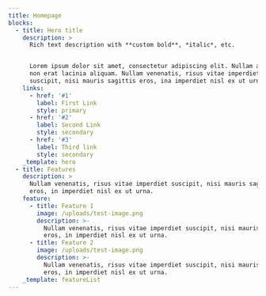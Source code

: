 ```yaml
---
title: Homepage
blocks:
  - title: Hero title
    description: >
      Rich text description with **custom bold**, *italic*, etc.


      Lorem ipsum dolor sit amet, consectetur adipiscing elit. Nullam ac nibh
      non erat lacinia aliquam. Nullam venenatis, risus vitae imperdiet
      suscipit, nisi mauris sagittis eros, ina imperdiet nisl ex ut urna.
    links:
      - href: '#1'
        label: First Link
        style: primary
      - href: '#2'
        label: Second Link
        style: secondary
      - href: '#3'
        label: Third link
        style: secondary
    _template: hero
  - title: Features
    description: >
      Nullam venenatis, risus vitae imperdiet suscipit, nisi mauris sagittis
      eros, in imperdiet nisl ex ut urna.
    feature:
      - title: Feature 1
        image: /uploads/test-image.png
        description: >-
          Nullam venenatis, risus vitae imperdiet suscipit, nisi mauris sagittis
          eros, in imperdiet nisl ex ut urna.
      - title: Feature 2
        image: /uploads/test-image.png
        description: >-
          Nullam venenatis, risus vitae imperdiet suscipit, nisi mauris sagittis
          eros, in imperdiet nisl ex ut urna.
    _template: featureList
---
```


